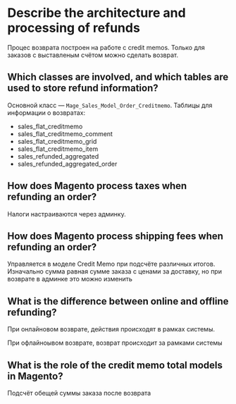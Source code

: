 # Describe the architecture and processing of refunds

Процес возврата построен на работе с credit memos. Только для заказов с выставленым счётом можно сделать возврат.

## Which classes are involved, and which tables are used to store refund information?

Основной класс — `Mage_Sales_Model_Order_Creditmemo`.
Таблицы для информации о возвратах:

 * sales_flat_creditmemo
 * sales_flat_creditmemo_comment
 * sales_flat_creditmemo_grid
 * sales_flat_creditmemo_item
 * sales_refunded_aggregated
 * sales_refunded_aggregated_order

## How does Magento process taxes when refunding an order?

Налоги настраиваются через админку.

## How does Magento process shipping fees when refunding an order?

Управляется в моделе Credit Memo при подсчёте различных итогов.
Изначально сумма равная сумме заказа с ценами за доставку, но при возврате в админке это можно изменить

## What is the difference between online and offline refunding?

При онлайновом возврате, действия происходят в рамках системы.

При офлайноывом возврате, возврат происходит за рамками системы

## What is the role of the credit memo total models in Magento?

Подсчёт обещей суммы заказа после возврата
